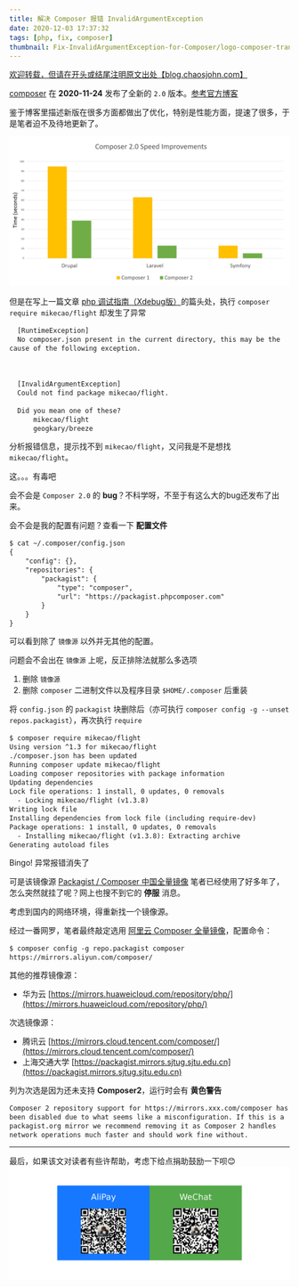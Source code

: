```yaml
---
title: 解决 Composer 报错 InvalidArgumentException
date: 2020-12-03 17:37:32
tags: [php, fix, composer]
thumbnail: Fix-InvalidArgumentException-for-Composer/logo-composer-transparent.png
---
```


[欢迎转载，但请在开头或结尾注明原文出处【blog.chaosjohn.com】](https://blog.chaosjohn.com/Fix-InvalidArgumentException-for-Composer.html)

[composer](https://docs.phpcomposer.com/) 在 **2020-11-24** 发布了全新的 `2.0` 版本。[参考官方博客](https://blog.packagist.com/composer-2-0-is-now-available/)

鉴于博客里描述新版在很多方面都做出了优化，特别是性能方面，提速了很多，于是笔者迫不及待地更新了。

![测试的是无缓存下的耗时（"初始化update" + "install"），表现出了60%的提速](Fix-InvalidArgumentException-for-Composer/composer2-improvements.png)

但是在写上一篇文章 [php 调试指南（Xdebug版）](https://blog.chaosjohn.com/Debug-php.html)的篇头处，执行 `composer require mikecao/flight` 却发生了异常
```
  [RuntimeException]
  No composer.json present in the current directory, this may be the cause of the following exception.



  [InvalidArgumentException]
  Could not find package mikecao/flight.

  Did you mean one of these?
      mikecao/flight
      geogkary/breeze
```

分析报错信息，提示找不到 `mikecao/flight`，又问我是不是想找 `mikecao/flight`。

这。。。有毒吧

会不会是 `Composer 2.0` 的 **bug**？不科学呀，不至于有这么大的bug还发布了出来。

会不会是我的配置有问题？查看一下 **配置文件**
```
$ cat ~/.composer/config.json
{
    "config": {},
    "repositories": {
        "packagist": {
            "type": "composer",
            "url": "https://packagist.phpcomposer.com"
        }
    }
}
```

可以看到除了 `镜像源` 以外并无其他的配置。

问题会不会出在 `镜像源` 上呢，反正排除法就那么多选项
1. 删除 `镜像源`
2. 删除 `composer` 二进制文件以及程序目录 `$HOME/.composer` 后重装

将 `config.json` 的 `packagist` 块删除后（亦可执行 `composer config -g --unset repos.packagist`），再次执行 `require`
```
$ composer require mikecao/flight
Using version ^1.3 for mikecao/flight
./composer.json has been updated
Running composer update mikecao/flight
Loading composer repositories with package information
Updating dependencies
Lock file operations: 1 install, 0 updates, 0 removals
  - Locking mikecao/flight (v1.3.8)
Writing lock file
Installing dependencies from lock file (including require-dev)
Package operations: 1 install, 0 updates, 0 removals
  - Installing mikecao/flight (v1.3.8): Extracting archive
Generating autoload files
```

Bingo! 异常报错消失了

可是该镜像源 [Packagist / Composer 中国全量镜像](https://pkg.phpcomposer.com/) 笔者已经使用了好多年了，怎么突然就挂了呢？网上也搜不到它的 **停服** 消息。

考虑到国内的网络环境，得重新找一个镜像源。

经过一番网罗，笔者最终敲定选用 [阿里云 Composer 全量镜像](https://developer.aliyun.com/composer)，配置命令：
```
$ composer config -g repo.packagist composer https://mirrors.aliyun.com/composer/
```

其他的推荐镜像源：
- 华为云 [https://mirrors.huaweicloud.com/repository/php/](https://mirrors.huaweicloud.com/repository/php/)

次选镜像源：
- 腾讯云 [https://mirrors.cloud.tencent.com/composer/](https://mirrors.cloud.tencent.com/composer/)
- 上海交通大学 [https://packagist.mirrors.sjtug.sjtu.edu.cn](https://packagist.mirrors.sjtug.sjtu.edu.cn)

列为次选是因为还未支持 **Composer2**，运行时会有 **黄色警告**
```
Composer 2 repository support for https://mirrors.xxx.com/composer has been disabled due to what seems like a misconfiguration. If this is a packagist.org mirror we recommend removing it as Composer 2 handles network operations much faster and should work fine without.
```

---

最后，如果该文对读者有些许帮助，考虑下给点捐助鼓励一下呗😊
![](hello-world/donate-me.png)
